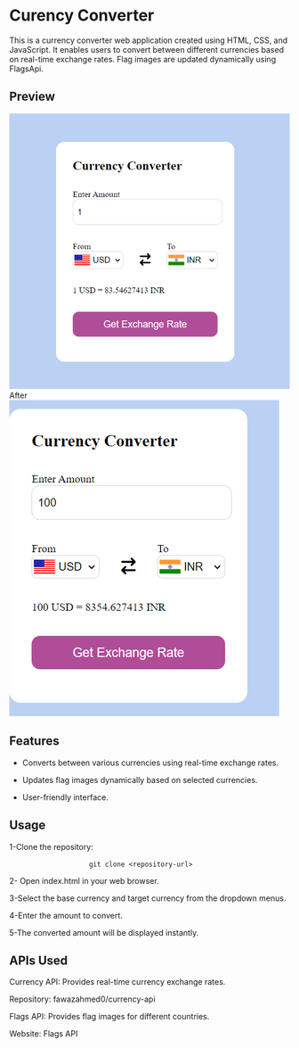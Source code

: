
# Curency Converter

This is a currency converter web application created using HTML, CSS, and JavaScript. It enables users to convert between different currencies based on real-time exchange rates. Flag images are updated dynamically using FlagsApi.

## Preview
![img](https://github.com/sujitkumarmalik/Currency-Converter/blob/main/Screenshot%202024-05-12%20124037.png)
After
![img2](https://github.com/sujitkumarmalik/Currency-Converter/blob/main/Screenshot%202024-05-12%20124102.png)
## Features

- Converts between various currencies using real-time exchange rates.
- Updates flag images dynamically based on selected currencies.

- User-friendly interface.




## Usage

 1-Clone the repository:

                        git clone <repository-url>

2- Open index.html in your web browser.

3-Select the base currency and target currency from the dropdown menus.

4-Enter the amount to convert.

5-The converted amount will be displayed instantly.


## APIs Used
Currency API: Provides real-time currency exchange rates.

Repository: fawazahmed0/currency-api

Flags API: Provides flag images for different countries.

Website: Flags API
